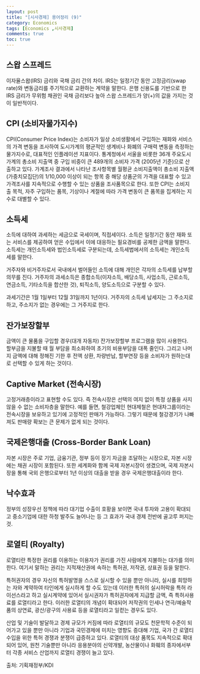 ```yaml
---
layout: post
title: "[시사경제] 용어정리 (9)"
category: Economics
tags: [Economics ,시사경제]
comments: true
toc: true
---
```

## 스왑 스프레드

이자율스왑(IRS) 금리와 국채 금리 간의 차이. IRS는 일정기간 동안 고정금리(swap rate)와 변동금리를 주기적으로 교환하는 계약을 말한다. 은행 신용도를 기반으로 한 IRS 금리가 무위험 채권인 국채 금리보다 높아 스왑 스프레드가 양(+)의 값을 가지는 것이 일반적이다.

## CPI (소비자물가지수)

CPI(Consumer Price Index)는 소비자가 일상 소비생활에서 구입하는 재화와 서비스의 가격 변동을 조사하여 도시가계의 평균적인 생계비나 화폐의 구매력 변동을 측정하는 물가지수로, 대표적인 인플레이션 지표이다. 통계청에서 서울을 비롯한 36개 주요도시 가계의 총소비 지출액 중 구입 비중이 큰 489개의 소비자 가격 (2005년 기준)으로 산출하고 있다. 가계조사 결과에서 나타난 조사항목별 월평균 소비지출액이 총소비 지출액(가중치모집단)의 1/10,000 이상이 되는 항목 중 해당 상품군의 가격을 대표할 수 있고 가격조사를 지속적으로 수행할 수 있는 상품을 조사품목으로 한다. 또한 CPI는 소비지출 목적, 자주 구입하는 품목, 기상이나 계절에 따라 가격 변동이 큰 품목을 집계하는 지수로 대별할 수 있다.

## 소득세

소득에 대하여 과세하는 세금으로 국세이며, 직접세이다. 소득은 일정기간 동안 재화 또는 서비스를 제공하여 얻은 수입에서 이에 대응하는 필요경비를 공제한 금액을 말한다. 소득세는 개인소득세와 법인소득세로 구분되는데, 소득세법에서의 소득세는 개인소득세를 말한다. 

거주자와 비거주자로서 국내에서 벌어들인 소득에 대해 개인은 각자의 소득세를 납부할 의무를 진다. 거주자의 과세소득은 종합소득(이자소득, 배당소득, 사업소득, 근로소득, 연금소득, 기타소득을 합산한 것), 퇴직소득, 양도소득으로 구분할 수 있다.

과세기간은 1월 1일부터 12월 31일까지 1년이다. 거주자의 소득세 납세지는 그 주소지로 하고, 주소지가 없는 경우에는 그 거주지로 한다.

## 잔가보장할부

금액이 큰 물품을 구입할 경우(대개 자동차) 잔가보장할부 프로그램을 많이 사용한다. 할부금을 지불할 때 월 부담을 최소화하여 초기의 비용부담을 대폭 줄인다. 그리고 나머지 금액에 대해 정해진 기한 후 전액 상환, 차량반납, 할부연장 등을 소비자가 원하는대로 선택할 수 있게 하는 것이다.

## Captive Market (전속시장)

고정거래층이라고 표현할 수도 있다. 즉 전속시장은 선택의 여지 없이 특정 상품을 사지 않을 수 없는 소비자층을 말한다. 예를 들면, 철강업체인 현대제철은 현대차그룹이라는 전속시장을 보유하고 있기에 고정적인 판매가 가능하다. 그렇기 때문에 철강경기가 나빠져도 판매량 확보는 큰 문제가 없게 되는 것이다.

## 국제은행대출 (Cross-Border Bank Loan)

자본 시장은 주로 기업, 금융기관, 정부 등이 장기 자금을 조달하는 시장으로, 자본 시장에는 채권 시장이 포함된다. 또한 세계화와 함께 국제 자본시장이 생겼으며, 국제 자본시장을 통해 국외 은행으로부터 1년 이상의 대출을 받을 경우 국제은행대출이라 한다.

## 낙수효과

정부의 성장우선 정책에 따라 대기업 수출이 호황을 보이면 국내 투자와 고용이 확대되고 중소기업에 대한 하청 발주도 늘어나는 등 그 효과가 국내 경제 전반에 골고루 퍼지는 것.

## 로열티 (Royalty)

로열티란 특정한 권리를 이용하는 이용자가 권리를 가진 사람에게 지불하는 대가를 의미한다. 여기서 말하는 권리는 지적재산권에 속하는 특허권, 저작권, 상표권 등을 말한다. 

특허권자의 경우 자신의 특허발명을 스스로 실시할 수 있을 뿐만 아니라, 실시를 희망하는 자와 계약하여 타인에게 실시하게 할 수도 있는데 이러한 특허의 실시허락을 특허 라이선스라고 하고 실시계약에 있어서 실시권자가 특허권자에게 지급할 금액, 즉 특허사용료를 로열티라고 한다. 이러한 로열티의 개념이 확대되어 저작권의 인세나 연극/예술작품의 상연료, 광산/광구의 사용료 등을 로열티라고 일컫는 경우도 있다. 

산업 및 기술이 발달하고 경제 규모가 커짐에 따라 로열티의 규모도 천문학적 수준이 되어가고 있을 뿐만 아니라 기업과 국민경제에 미치는 영향도 증대해 기업, 국가 간 로열티 수입을 위한 특허 경쟁과 분쟁이 급증하고 있다. 로열티의 대상 품목도 지속적으로 확대되어 있어, 원천 기술뿐만 아니라 응용분야의 신약개발, 농산물이나 화훼의 종자에서부터 각종 서비스 산업까지 로열티 경쟁이 늘고 있다.

출처: 기획재정부/KDI